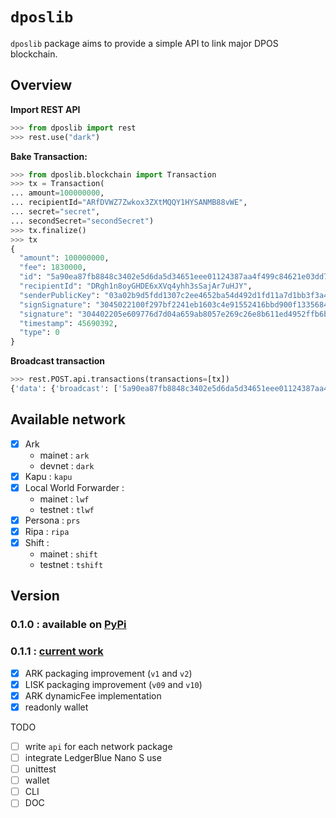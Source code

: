 # `dposlib`

`dposlib` package aims to provide a simple API to link major DPOS blockchain.

## Overview

**Import REST API**
```python
>>> from dposlib import rest
>>> rest.use("dark")
```

**Bake Transaction:**
```python
>>> from dposlib.blockchain import Transaction
>>> tx = Transaction(
... amount=100000000,
... recipientId="ARfDVWZ7Zwkox3ZXtMQQY1HYSANMB88vWE",
... secret="secret",
... secondSecret="secondSecret")
>>> tx.finalize()
>>> tx
{
  "amount": 100000000,
  "fee": 1830000,
  "id": "5a90ea87fb8848c3402e5d6da5d34651eee01124387aa4f499c84621e03dd791",
  "recipientId": "DRgh1n8oyGHDE6xXVq4yhh3sSajAr7uHJY",
  "senderPublicKey": "03a02b9d5fdd1307c2ee4652ba54d492d1fd11a7d1bb3f3a44c4a05e79f19de933",
  "signSignature": "3045022100f297bf2241eb1603c4e91552416bbd900f1335684d3bb8751a043b5ae4569948022067c166322df1374222589d81b4ea52d56d93db8eab7be59a258420cbc6217360",
  "signature": "304402205e609776d7d04a659ab8057e269c26e8b611ed4952ffb6b1af9c9bca19a9e3c50220755b8e2a10783bab0e7da95229e358d8e9e4628241a39640869fb8bf856a953a",
  "timestamp": 45690392,
  "type": 0
}
```

**Broadcast transaction**
```python
>>> rest.POST.api.transactions(transactions=[tx])
{'data': {'broadcast': ['5a90ea87fb8848c3402e5d6da5d34651eee01124387aa4f499c84621e03dd791'], 'excess': [], 'invalid': [], 'accept': []}}
```

## Available network

  - [x] Ark
    * mainet : `ark`
    * devnet : `dark`
  - [x] Kapu : `kapu`
  - [x] Local World Forwarder :
    * mainet : `lwf`
    * testnet : `tlwf`
  - [x] Persona : `prs`
  - [x] Ripa : `ripa`
  - [x] Shift : 
    * mainet : `shift`
    * testnet : `tshift`

## Version

### 0.1.0 : available on [PyPi](https://pypi.org/project/dposlib/)

### 0.1.1 : [current work](https://github.com/Moustikitos/dpos/archive/master.zip)

 - [x] ARK packaging improvement (`v1` and `v2`)
 - [x] LISK packaging improvement (`v09` and `v10`)
 - [x] ARK dynamicFee implementation
 - [x] readonly wallet

TODO
  - [ ] write `api` for each network package
  - [ ] integrate LedgerBlue Nano S use
  - [ ] unittest
  - [ ] wallet
  - [ ] CLI
  - [ ] DOC
